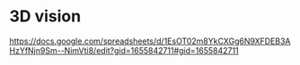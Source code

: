 # 3D vision
https://docs.google.com/spreadsheets/d/1EsOT02m8YkCXGg6N9XFDEB3AHzYfNjn9Sm--NimVti8/edit?gid=1655842711#gid=1655842711